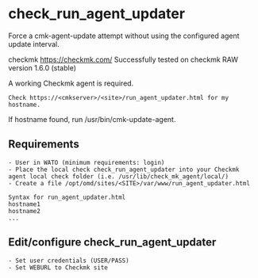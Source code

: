 # check_run_agent_updater
Force a cmk-agent-update attempt without using the configured agent update interval.

checkmk
https://checkmk.com/
Successfully tested on checkmk RAW version 1.6.0 (stable)

A working Checkmk agent is required.

```
Check https://<cmkserver>/<site>/run_agent_updater.html for my hostname.
```

If hostname found, run /usr/bin/cmk-update-agent.

Requirements
----
```
- User in WATO (minimum requirements: login)
- Place the local check check_run_agent_updater into your Checkmk agent local check folder (i.e. /usr/lib/check_mk_agent/local/)
- Create a file /opt/omd/sites/<SITE>/var/www/run_agent_updater.html

Syntax for run_agent_updater.html
hostname1
hostname2
...
```

Edit/configure check_run_agent_updater
---------
```
- Set user credentials (USER/PASS)
- Set WEBURL to Checkmk site
```

